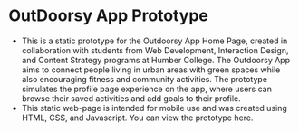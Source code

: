 # OutDoorsy App Prototype
- This is a static prototype for the Outdoorsy App Home Page, created in collaboration with students from Web Development, Interaction Design, and Content Strategy programs at Humber College. The Outdoorsy App aims to connect people living in urban areas with green spaces while also encouraging fitness and community activities. The prototype simulates the profile page experience on the app, where users can browse their saved activities and add goals to their profile.
- This static web-page is intended for mobile use and was created using HTML, CSS, and Javascript. You can view the prototype here.
